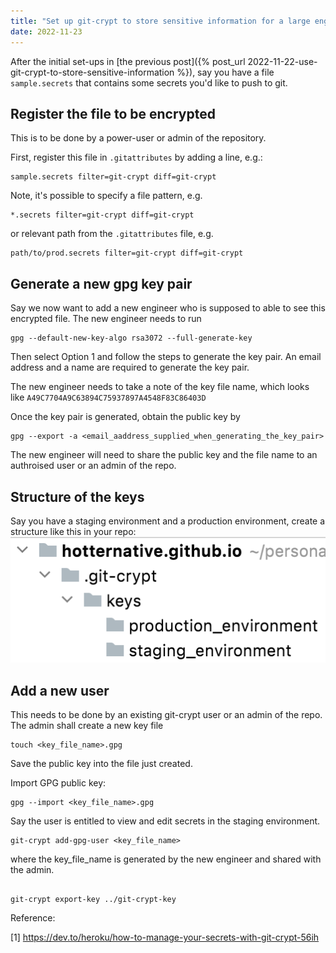 ```yaml
---
title: "Set up git-crypt to store sensitive information for a large engineering team"
date: 2022-11-23
---
```


After the initial set-ups in [the previous post]({% post_url 2022-11-22-use-git-crypt-to-store-sensitive-information %}),
say you have a file `sample.secrets` that contains some secrets you'd like to push to git.

## Register the file to be encrypted
This is to be done by a power-user or admin of the repository.

First, register this file in `.gitattributes` by adding a line, e.g.:
```
sample.secrets filter=git-crypt diff=git-crypt
```
Note, it's possible to specify a file pattern, e.g.
```
*.secrets filter=git-crypt diff=git-crypt
```
or relevant path from the `.gitattributes` file, e.g.
```
path/to/prod.secrets filter=git-crypt diff=git-crypt
```
## Generate a new gpg key pair 
Say we now want to add a new engineer who is supposed to able to see
this encrypted file. The new engineer needs to run 
```shell
gpg --default-new-key-algo rsa3072 --full-generate-key
```
Then select Option 1 and follow the steps to generate the key pair. 
An email address and a name are required to generate the key pair.

The new engineer needs to take a note of the key file name, which looks like
`A49C7704A9C63894C75937897A4548F83C86403D`

Once the key pair is generated, obtain the public key by 
```
gpg --export -a <email_aaddress_supplied_when_generating_the_key_pair>
```
The new engineer will need to share the public key and the file name to an authroised 
user or an admin of the repo.

## Structure of the keys
Say you have a staging environment and a production environment, create a structure like this in your repo:
![example](/assets/git-crypt-structure.png)

## Add a new user

This needs to be done by an existing git-crypt user or an admin of the repo.
The admin shall create a new key file 
```shell
touch <key_file_name>.gpg
```
Save the public key into the file just created.

Import GPG public key:
```shell
gpg --import <key_file_name>.gpg
```

Say the user is entitled to view and edit secrets in the staging environment.
```shell
git-crypt add-gpg-user <key_file_name>
```
where the key_file_name is generated by the new engineer and shared with the admin.

```shell

git-crypt export-key ../git-crypt-key
```


Reference: 

[1] https://dev.to/heroku/how-to-manage-your-secrets-with-git-crypt-56ih